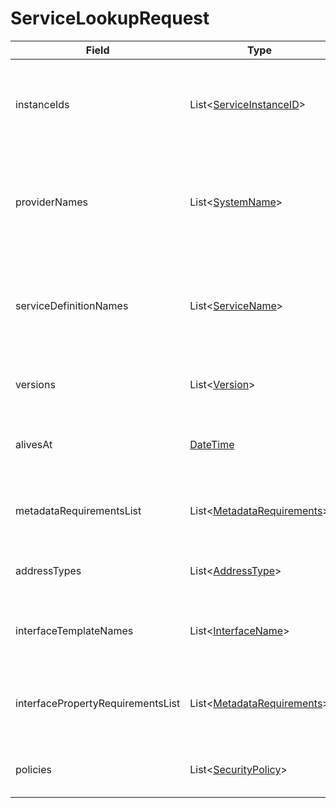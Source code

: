 # ServiceLookupRequest

Field | Type | Mandatory | Description
--- | --- | --- | ---
instanceIds | List<[ServiceInstanceID](../primitives.md#serviceinstanceid)> | no (yes) | Requester is looking for service instances with any of the specified identifiers. Mandatory if no providerNames nor serviceDefinitionNames are specified.
providerNames | List<[SystemName](../primitives.md#systemname)> | no (yes) | Requester is looking for service instances that are provided by any of the specified systems. Mandatory if no serviceInstanceIds nor serviceDefinitionNames are specified.
serviceDefinitionNames | List<[ServiceName](../primitives.md#servicename)> | no (yes) | Requester is looking for service instances with any of the specified service definition names. Mandatory if no serviceInstanceIds nor providerNames are specified.
versions | List<[Version](../primitives.md#version)> | no | Requester is looking for service instances with any of the specified versions.
alivesAt | [DateTime](../primitives.md#datetime) | no | Requester is looking for service instances that will be available at the specified moment of the future.
metadataRequirementsList | List<[MetadataRequirements](../data-models/metadata-requirements.md)> | no | Requester is looking for service instances that are matching any of the specified metadata requirements.
addressTypes | List<[AddressType](../primitives.md#addresstype)> | no | Requester is looking for service instances with any of the specified address types.
interfaceTemplateNames | List<[InterfaceName](../primitives.md#interfacename)> | no | Requester is looking for service instances with any of the specified interface template names.
interfacePropertyRequirementsList | List<[MetadataRequirements](../data-models/metadata-requirements.md)> | no | Requester is looking for service instances with interfaces that are matching any of the specified properties requirements.
policies | List<[SecurityPolicy](../primitives.md#securitypolicy)> | no | Requester is looking for service instances with any of the specified security policies.